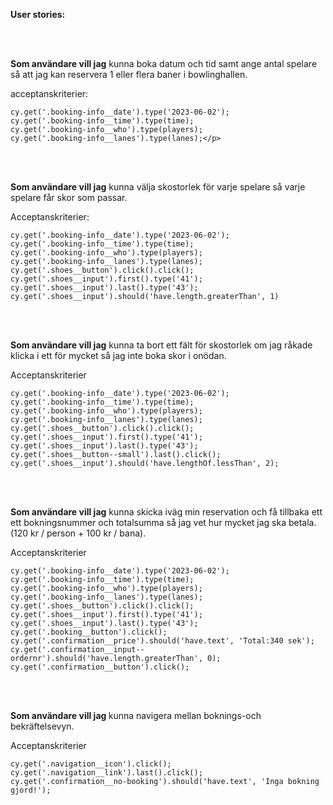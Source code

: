 <p><b> User stories: </b></p>
<br></br>
<p><b>Som användare vill jag</b> kunna boka datum och tid samt ange antal spelare så att jag kan reservera 1 eller flera baner i bowlinghallen.</p>
<p>acceptanskriterier:</p> 
  <p>
    

    cy.get('.booking-info__date').type('2023-06-02');
    cy.get('.booking-info__time').type(time);
    cy.get('.booking-info__who').type(players);
    cy.get('.booking-info__lanes').type(lanes);</p>  
  <br></br>
<p><b>Som användare vill jag</b> kunna välja skostorlek för varje spelare så varje spelare får skor som passar.</p>
  <p>Acceptanskriterier:</p>
 <p>
    

    cy.get('.booking-info__date').type('2023-06-02');
    cy.get('.booking-info__time').type(time);
    cy.get('.booking-info__who').type(players);
    cy.get('.booking-info__lanes').type(lanes);
    cy.get('.shoes__button').click().click();
    cy.get('.shoes__input').first().type('41');
    cy.get('.shoes__input').last().type('43');
    cy.get('.shoes__input').should('have.length.greaterThan', 1)
  </p>
 <br></br>
<p><b>Som användare vill jag</b> kunna ta bort ett fält för skostorlek om jag råkade klicka i ett för mycket så jag inte boka skor i onödan.</p>
  <p>Acceptanskriterier</p>
  <p>     

    cy.get('.booking-info__date').type('2023-06-02');
    cy.get('.booking-info__time').type(time);
    cy.get('.booking-info__who').type(players);
    cy.get('.booking-info__lanes').type(lanes);
    cy.get('.shoes__button').click().click();
    cy.get('.shoes__input').first().type('41');
    cy.get('.shoes__input').last().type('43');
    cy.get('.shoes__button--small').last().click();
    cy.get('.shoes__input').should('have.lengthOf.lessThan', 2);
  </p>
  <br></br>
  <p><b>Som användare vill jag</b> kunna skicka iväg min reservation och få tillbaka ett ett bokningsnummer och totalsumma så jag vet hur mycket jag ska betala. (120 kr / person + 100 kr / bana).</p>
  <p>Acceptanskriterier</p>
  <p>   

    cy.get('.booking-info__date').type('2023-06-02');
    cy.get('.booking-info__time').type(time);
    cy.get('.booking-info__who').type(players);
    cy.get('.booking-info__lanes').type(lanes);
    cy.get('.shoes__button').click().click();
    cy.get('.shoes__input').first().type('41');
    cy.get('.shoes__input').last().type('43');
    cy.get('.booking__button').click();
    cy.get('.confirmation__price').should('have.text', 'Total:340 sek');
    cy.get('.confirmation__input--ordernr').should('have.length.greaterThan', 0);
    cy.get('.confirmation__button').click();
  </p>
  <br></br>
  <p><b>Som användare vill jag </b> kunna navigera mellan boknings-och bekräftelsevyn.</p>
  <p>Acceptanskriterier</p>
  <p>    

    cy.get('.navigation__icon').click();
    cy.get('.navigation__link').last().click();
    cy.get('.confirmation__no-booking').should('have.text', 'Inga bokning gjord!');
  </p>
